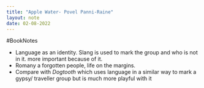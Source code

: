 ```yaml
---
title: "Apple Water- Povel Panni-Raine"
layout: note
date: 02-08-2022
---
```


#BookNotes 

-   Language as an identity. Slang is used to mark the group and who is not in it. more important because of it.
-   Romany a forgotten people, life on the margins.
-   Compare with *Dogtooth* which uses language in a similar way to mark a gypsy/ traveller group but is much more playful with it
